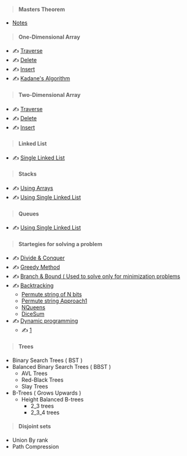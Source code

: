 > #### Masters Theorem
- [ Notes ](Code/Notes.md)
> #### One-Dimensional Array
- :writing_hand: [ Traverse ](Code/1_program_to_traverse_elements_from_1_dimensional_array.md)
- :writing_hand: [ Delete ](Code/2_program_to_delete_element_from_1_dimensional_array.md)
- :writing_hand: [ Insert ](Code/3_program_to_insert_element_in_1_dimensional_array.md)
- :writing_hand: [ Kadane's Algorithm](Code/Maximum_subarray_sum.md)
> #### Two-Dimensional Array
- :writing_hand: [ Traverse ](Code/4_program_to_traverse_elements_from_2_dimensional_array.md)
- :writing_hand: [ Delete ](Code/5_program_to_delete_element_from_2_dimensional_array.md)
- :writing_hand: [ Insert ](Code/6_program_to_insert_element_in_2_dimensional_array.md#59)
> #### Linked List
- :writing_hand: [ Single Linked List ](Code/single_linked_list.md)
> #### Stacks
- :writing_hand: [ Using Arrays ](Code/Stacks_Arrays.md)
- :writing_hand: [ Using Single Linked List ](Code/Stacks_SLL.md)
> #### Queues
- :writing_hand: [ Using Single Linked List ](Code/Queue_SLL.md)
> #### Startegies for solving a problem
- :writing_hand: [ Divide & Conquer ](https://www.youtube.com/watch?v=2Rr2tW9zvRg&list=PLDN4rrl48XKpZkf03iYFl-O29szjTrs_O&index=18)
- :writing_hand: [ Greedy Method ](Code/Greedy.md)
- :writing_hand: [ Branch & Bound ( Used to solve only for minimization problems](Code/_.md)
- :writing_hand: [ Backtracking ](Code/_.md)
  - [ Permute string of N bits ](Code/Permute_NBits.md)
  - [ Permute string Approach1 ](Code/Permute_String01.md)
  - [ NQueens ](Code/NQueens.md)
  - [ DiceSum ](Code/DiceSum.md)
- :writing_hand: [ Dynamic programming ](Code/_.md)
  - :writing_hand: [ 1 ](https://www.youtube.com/watch?v=P8Xa2BitN3I)
> #### Trees 
- Binary Search Trees ( BST )
- Balanced Binary Search Trees ( BBST )
  - AVL Trees
  - Red-Black Trees
  - Slay Trees
- B-Trees ( Grows Upwards )
  - Height Balanced B-trees 
    - 2_3 trees
    - 2_3_4 trees
> #### Disjoint sets 
- Union By rank
- Path Compression
  
